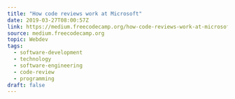 ```yaml
---
title: "How code reviews work at Microsoft"
date: 2019-03-27T08:00:57Z
link: https://medium.freecodecamp.org/how-code-reviews-work-at-microsoft-4ebdea0cd0c0?source=rss----336d898217ee---4
source: medium.freecodecamp.org
topic: Webdev
tags:
  - software-development
  - technology
  - software-engineering
  - code-review
  - programming
draft: false
---
```

